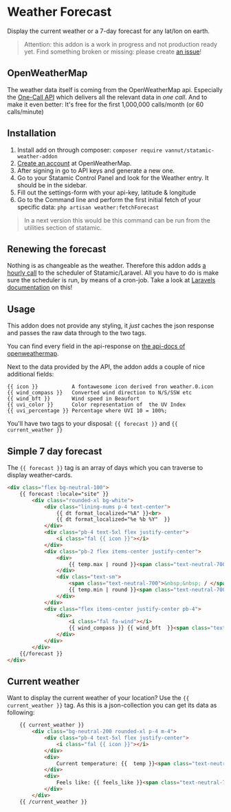 # Weather Forecast

Display the current weather or a 7-day forecast for any lat/lon on earth.

> Attention: this addon is a work in progress and not production ready yet. Find something broken or missing: please create [an issue](https://github.com/vannut/statamic-weather-addon/issues)!

## OpenWeatherMap
The weather data itself is coming from the OpenWeatherMap api. Especially the [One-Call API](https://openweathermap.org/api/one-call-api) which delivers all the relevant data in _one call_. And to make it even better: It's free for the first 1,000,000 calls/month (or 60 calls/minute)

## Installation
1. Install add on through composer: `composer require vannut/statamic-weather-addon`
2. [Create an account](https://home.openweathermap.org/users/sign_up) at OpenWeatherMap.
3.  After signing in go to API keys and generate a new one.
4.  Go to your Statamic Control Panel and look for the Weather entry. It should be in the sidebar.
5. Fill out the settings-form with your api-key, latitude & longitude
6. Go to the Command line and perform the first initial fetch of your specific data: `php artisan weather:fetchForecast`

> In a next version this would be this command can be run from the utilities section of statamic.

## Renewing the forecast
Nothing is as changeable as the weather. Therefore this addon adds [a hourly call](https://github.com/vannut/statamic-weather-addon/blob/master/src/ServiceProvider.php#L25) to the scheduler of Statamic/Laravel.
All you have to do is make sure the scheduler is run, by means of a cron-job. Take a look at [Laravels documentation](https://laravel.com/docs/8.x/scheduling#running-the-scheduler) on this!

## Usage
This addon does not provide any styling, it _just_ caches the json response and passes the raw data through to the two tags.

You can find every field in the api-response on [the api-docs of openweathermap](https://openweathermap.org/api/one-call-api).

Next to the data provided by the API, the addon adds a couple of nice additional fields:
```
{{ icon }}           A fontawesome icon derived fron weather.0.icon
{{ wind_compass }}   Converted wind direction to N/S/SSW etc
{{ wind_bft }}       Wind speed in Beaufort
{{ uvi_color }}      Color representation of  the UV Index
{{ uvi_percentage }} Percentage where UVI 10 = 100%;
```

You'll have two tags to your disposal: `{{ forecast }}` and `{{ current_weather }}`

## Simple 7 day forecast
The `{{ forecast }}` tag is an array of days which you can traverse to display weather-cards.
```html
<div class="flex bg-neutral-100">
    {{ forecast :locale="site" }}
        <div class="rounded-xl bg-white">
            <div class="lining-nums p-4 text-center">
                {{ dt format_localized="%A" }}<br>
                {{ dt format_localized="%e %b %Y"  }}
            </div>
            <div class="pb-4 text-5xl flex justify-center">
                <i class="fal {{ icon }}"></i>
            </div>
            <div class="pb-2 flex items-center justify-center">
                <div>
                    {{ temp.max | round }}<span class="text-neutral-700">&deg;C</span>
                </div>
                <div class="text-sm">
                    <span class="text-neutral-700">&nbsp;&nbsp; / </span>
                    {{ temp.min | round }}<span class="text-neutral-700">&deg;C</span>
                </div>
            </div>
            <div class="flex items-center justify-center pb-4">
                <div>
                    <i class="fal fa-wind"></i>
                    {{ wind_compass }} {{ wind_bft  }}<span class="text-neutral-700">Bft</span>
                </div>
            </div>
        </div>
    {{/forecast }}
</div>
```

## Current weather
Want to display the current weather of your location? Use the `{{ current_weather }}` tag. As this is a json-collection you can get its data as following:

```html
    {{ current_weather }}
        <div class="bg-neutral-200 rounded-xl p-4 m-4">
            <div class="pb-4 text-5xl flex justify-center">
                <i class="fal {{ icon }}"></i>
            </div>
            <div>
                Current temperature: {{  temp }}<span class="text-neutral-700">&deg;C</span>
            </div>
            <div>
                Feels like: {{ feels_like }}<span class="text-neutral-700">&deg;C</span>
            </div>
        </div>
    {{ /current_weather }}
```